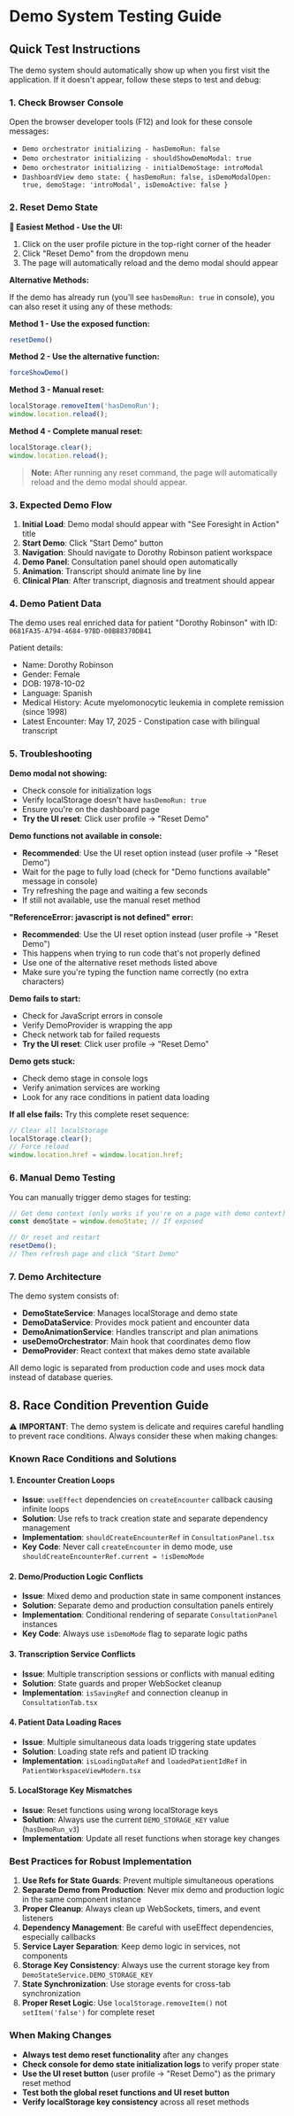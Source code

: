 # Demo System Testing Guide

## Quick Test Instructions

The demo system should automatically show up when you first visit the application. If it doesn't appear, follow these steps to test and debug:

### 1. Check Browser Console

Open the browser developer tools (F12) and look for these console messages:
- `Demo orchestrator initializing - hasDemoRun: false`
- `Demo orchestrator initializing - shouldShowDemoModal: true`
- `Demo orchestrator initializing - initialDemoStage: introModal`
- `DashboardView demo state: { hasDemoRun: false, isDemoModalOpen: true, demoStage: 'introModal', isDemoActive: false }`

### 2. Reset Demo State

**🎯 Easiest Method - Use the UI:**
1. Click on the user profile picture in the top-right corner of the header
2. Click "Reset Demo" from the dropdown menu
3. The page will automatically reload and the demo modal should appear

**Alternative Methods:**

If the demo has already run (you'll see `hasDemoRun: true` in console), you can also reset it using any of these methods:

**Method 1 - Use the exposed function:**
```javascript
resetDemo()
```

**Method 2 - Use the alternative function:**
```javascript
forceShowDemo()
```

**Method 3 - Manual reset:**
```javascript
localStorage.removeItem('hasDemoRun');
window.location.reload();
```

**Method 4 - Complete manual reset:**
```javascript
localStorage.clear();
window.location.reload();
```

> **Note:** After running any reset command, the page will automatically reload and the demo modal should appear.

### 3. Expected Demo Flow

1. **Initial Load**: Demo modal should appear with "See Foresight in Action" title
2. **Start Demo**: Click "Start Demo" button
3. **Navigation**: Should navigate to Dorothy Robinson patient workspace
4. **Demo Panel**: Consultation panel should open automatically
5. **Animation**: Transcript should animate line by line
6. **Clinical Plan**: After transcript, diagnosis and treatment should appear

### 4. Demo Patient Data

The demo uses real enriched data for patient "Dorothy Robinson" with ID: `0681FA35-A794-4684-97BD-00B88370DB41`

Patient details:
- Name: Dorothy Robinson
- Gender: Female
- DOB: 1978-10-02
- Language: Spanish
- Medical History: Acute myelomonocytic leukemia in complete remission (since 1998)
- Latest Encounter: May 17, 2025 - Constipation case with bilingual transcript

### 5. Troubleshooting

**Demo modal not showing:**
- Check console for initialization logs
- Verify localStorage doesn't have `hasDemoRun: true`
- Ensure you're on the dashboard page
- **Try the UI reset**: Click user profile → "Reset Demo"

**Demo functions not available in console:**
- **Recommended**: Use the UI reset option instead (user profile → "Reset Demo")
- Wait for the page to fully load (check for "Demo functions available" message in console)
- Try refreshing the page and waiting a few seconds
- If still not available, use the manual reset method

**"ReferenceError: javascript is not defined" error:**
- **Recommended**: Use the UI reset option instead (user profile → "Reset Demo")
- This happens when trying to run code that's not properly defined
- Use one of the alternative reset methods listed above
- Make sure you're typing the function name correctly (no extra characters)

**Demo fails to start:**
- Check for JavaScript errors in console
- Verify DemoProvider is wrapping the app
- Check network tab for failed requests
- **Try the UI reset**: Click user profile → "Reset Demo"

**Demo gets stuck:**
- Check demo stage in console logs
- Verify animation services are working
- Look for any race conditions in patient data loading

**If all else fails:**
Try this complete reset sequence:
```javascript
// Clear all localStorage
localStorage.clear();
// Force reload
window.location.href = window.location.href;
```

### 6. Manual Demo Testing

You can manually trigger demo stages for testing:

```javascript
// Get demo context (only works if you're on a page with demo context)
const demoState = window.demoState; // If exposed

// Or reset and restart
resetDemo();
// Then refresh page and click "Start Demo"
```

### 7. Demo Architecture

The demo system consists of:
- **DemoStateService**: Manages localStorage and demo state
- **DemoDataService**: Provides mock patient and encounter data
- **DemoAnimationService**: Handles transcript and plan animations
- **useDemoOrchestrator**: Main hook that coordinates demo flow
- **DemoProvider**: React context that makes demo state available

All demo logic is separated from production code and uses mock data instead of database queries.

## 8. Race Condition Prevention Guide

⚠️ **IMPORTANT**: The demo system is delicate and requires careful handling to prevent race conditions. Always consider these when making changes:

### Known Race Conditions and Solutions

#### 1. Encounter Creation Loops
- **Issue**: `useEffect` dependencies on `createEncounter` callback causing infinite loops
- **Solution**: Use refs to track creation state and separate dependency management
- **Implementation**: `shouldCreateEncounterRef` in `ConsultationPanel.tsx`
- **Key Code**: Never call `createEncounter` in demo mode, use `shouldCreateEncounterRef.current = !isDemoMode`

#### 2. Demo/Production Logic Conflicts
- **Issue**: Mixed demo and production state in same component instances
- **Solution**: Separate demo and production consultation panels entirely
- **Implementation**: Conditional rendering of separate `ConsultationPanel` instances
- **Key Code**: Always use `isDemoMode` flag to separate logic paths

#### 3. Transcription Service Conflicts
- **Issue**: Multiple transcription sessions or conflicts with manual editing
- **Solution**: State guards and proper WebSocket cleanup
- **Implementation**: `isSavingRef` and connection cleanup in `ConsultationTab.tsx`

#### 4. Patient Data Loading Races
- **Issue**: Multiple simultaneous data loads triggering state updates
- **Solution**: Loading state refs and patient ID tracking
- **Implementation**: `isLoadingDataRef` and `loadedPatientIdRef` in `PatientWorkspaceViewModern.tsx`

#### 5. LocalStorage Key Mismatches
- **Issue**: Reset functions using wrong localStorage keys
- **Solution**: Always use the current `DEMO_STORAGE_KEY` value (`hasDemoRun_v3`)
- **Implementation**: Update all reset functions when storage key changes

### Best Practices for Robust Implementation

1. **Use Refs for State Guards**: Prevent multiple simultaneous operations
2. **Separate Demo from Production**: Never mix demo and production logic in the same component instance
3. **Proper Cleanup**: Always clean up WebSockets, timers, and event listeners
4. **Dependency Management**: Be careful with useEffect dependencies, especially callbacks
5. **Service Layer Separation**: Keep demo logic in services, not components
6. **Storage Key Consistency**: Always use the current storage key from `DemoStateService.DEMO_STORAGE_KEY`
7. **State Synchronization**: Use storage events for cross-tab synchronization
8. **Proper Reset Logic**: Use `localStorage.removeItem()` not `setItem('false')` for complete reset

### When Making Changes

- **Always test demo reset functionality** after any changes
- **Check console for demo state initialization logs** to verify proper state
- **Use the UI reset button** (user profile → "Reset Demo") as the primary reset method
- **Test both the global reset functions and UI reset button**
- **Verify localStorage key consistency** across all reset methods 